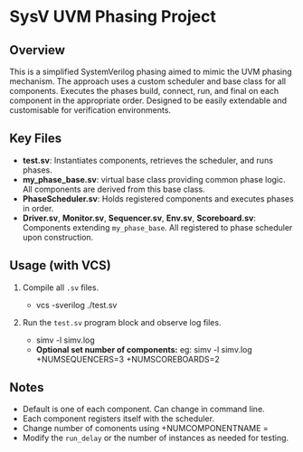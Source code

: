 # SysV UVM Phasing Project

## Overview
This is a simplified SystemVerilog phasing aimed to mimic the UVM phasing mechanism. The approach uses a custom scheduler and base class for all components.
Executes the phases build, connect, run, and final on each component in the appropriate order. 
Designed to be easily extendable and customisable for verification environments.

## Key Files
- **test.sv**: Instantiates components, retrieves the scheduler, and runs phases.
- **my_phase_base.sv**: virtual base class providing common phase logic. All components are derived from this base class.
- **PhaseScheduler.sv**: Holds registered components and executes phases in order.
- **Driver.sv**, **Monitor.sv**, **Sequencer.sv**, **Env.sv**, **Scoreboard.sv**: Components extending `my_phase_base`. All registered to phase scheduler upon construction.


## Usage (with VCS)
1. Compile all `.sv` files.
   - vcs -sverilog ./test.sv
     
2. Run the `test.sv` program block and observe log files.
    - simv -l simv.log
    - **Optional set number of components:** eg:   simv -l simv.log +NUMSEQUENCERS=3 +NUMSCOREBOARDS=2
  

## Notes
- Default is one of each component. Can change in command line.
- Each component registers itself with the scheduler.
- Change number of comonents using +NUMCOMPONENTNAME = <numtosetto>
- Modify the `run_delay` or the number of instances as needed for testing.
